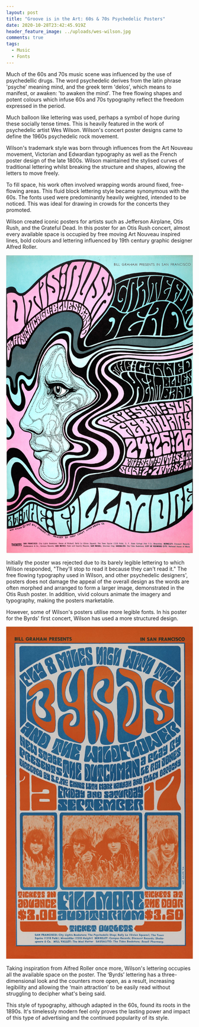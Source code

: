 ```yaml
---
layout: post
title: "Groove is in the Art: 60s & 70s Psychedelic Posters"
date: 2020-10-28T23:42:45.919Z
header_feature_image: ../uploads/wes-wilson.jpg
comments: true
tags:
  - Music
  - Fonts
---
```

Much of the 60s and 70s music scene was influenced by the use of psychedellic drugs. The word psychedelic derives from the latin phrase 'psyche' meaning mind, and the greek term 'delos', which means to manifest, or awaken: 'to awaken the mind'. The free flowing shapes and potent colours which infuse 60s and 70s typography reflect the freedom expressed in the period. 

Much balloon like lettering was used, perhaps a symbol of hope during these socially tense times. This is heavily featured in the work of psychedelic artist Wes Wilson. Wilson's concert poster designs came to define the 1960s psychedelic rock movement.   

Wilson's trademark style was born through influences from the Art Nouveau movement, Victorian and Edwardian typography as well as the French poster design of the late 1800s. Wilson maintained the stylised curves of traditional lettering whilst breaking the structure and shapes, allowing the letters to move freely. 

To fill space, his work often involved wrapping words around fixed, free-flowing areas. This fluid block lettering style became synonymous with the 60s. The fonts used were predominantly heavily weighted, intended to be noticed. This was ideal for drawing in crowds for the concerts they promoted. 

Wilson created iconic posters for artists such as Jefferson Airplane, Otis Rush, and the Grateful Dead. In this poster for an Otis Rush concert, almost every available space is occupied by free moving Art Nouveau inspired lines, bold colours and lettering influenced by 19th century graphic designer Alfred Roller. 



![Wes Wilson, Otis Rush at the Fillmore (1967)](../uploads/wes-wilson-poster.jpg "Wes Wilson, Otis Rush at the Fillmore (1967)")

Initially the poster was rejected due to its barely legible lettering to which Wilson responded, "They'll stop to read it because they can't read it." The free flowing typography used in Wilson, and other psychedelic designers', posters does not damage the appeal of the overall design as the words are often morphed and arranged to form a larger image, demonstrated in the Otis Rush poster. In addition, vivid colours animate the imagery and typography, making the posters marketable.   

However, some of Wilson's posters utilise more legible fonts. In his poster for the Byrds' first concert, Wilson has used a more structured design. 

![Wes Wilson [Untitled] (The Byrds), 1966 ](../uploads/byrds.jpg "Wes Wilson [Untitled] (The Byrds) 1966")

Taking inspiration from Alfred Roller once more, Wilson's lettering occupies all the available space on the poster. The ‘Byrds’ lettering has a three-dimensional look and the counters more open, as a result, increasing legibility and allowing the ‘main attraction’ to be easily read without struggling to decipher what's being said.

This style of typography, although adapted in the 60s, found its roots in the 1890s. It's timelessly modern feel  only proves the lasting power and impact of this type of advertising and the continued popularity of its style.
